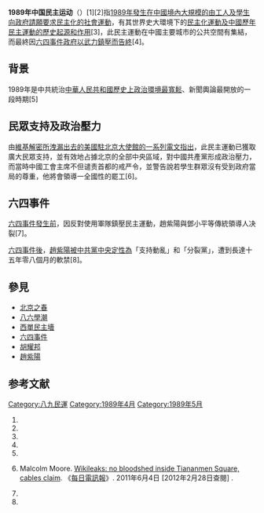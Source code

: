 **1989年中国民主运动**（）\[1\]\[2\]指[1989年發生在中國境內大規模的由工人及學生向政府請願要求民主化的社會運動](../Page/1989年.md "wikilink")，有其世界史大環境下的[民主化運動及](https://zh.wikipedia.org/wiki/民主化運動 "wikilink")[中國歷年民主運動的歷史起源和作用](../Page/中華人民共和國民主運動.md "wikilink")\[3\]，此民主運動在中國主要城市的公共空間有集結，而最終因[六四事件政府以武力鎮壓而告終](../Page/六四事件.md "wikilink")\[4\]。

## 背景

1989年是中共統治[中華人民共和國歷史上政治環境最寬鬆](https://zh.wikipedia.org/wiki/中華人民共和國 "wikilink")、新聞輿論最開放的一段時期\[5\]

## 民眾支持及政治壓力

由[維基解密所洩漏出去的美國駐北京大使館的一系列電文指出](../Page/維基解密.md "wikilink")，此民主運動已獲取廣大民眾支持，並有效地占據北京的全部中央區域，對中國共產黨形成政治壓力，而當時中國工會主席不但谴责首都的戒严令，並警告說若學生群眾沒有受到政府當局的尊重，他將會領導一全國性的罷工\[6\]。

## 六四事件

[六四事件發生前](../Page/六四事件.md "wikilink")，因反對使用軍隊鎮壓民主運動，趙紫陽與鄧小平等傳統領導人决裂\[7\]。

[六四事件後](../Page/六四事件.md "wikilink")，[趙紫陽被中共黨中央定性為](https://zh.wikipedia.org/wiki/趙紫陽 "wikilink")「支持動亂」和「分裂黨」，遭到長達十五年零八個月的軟禁\[8\]。

## 參見

  - [北京之春](https://zh.wikipedia.org/wiki/北京之春 "wikilink")
  - [八六學潮](https://zh.wikipedia.org/wiki/八六學潮 "wikilink")
  - [西單民主墻](https://zh.wikipedia.org/wiki/西單民主墻 "wikilink")
  - [六四事件](../Page/六四事件.md "wikilink")
  - [胡耀邦](../Page/胡耀邦.md "wikilink")
  - [趙紫陽](https://zh.wikipedia.org/wiki/趙紫陽 "wikilink")

## 参考文献

[Category:八九民運](https://zh.wikipedia.org/wiki/Category:八九民運 "wikilink")
[Category:1989年4月](https://zh.wikipedia.org/wiki/Category:1989年4月 "wikilink")
[Category:1989年5月](https://zh.wikipedia.org/wiki/Category:1989年5月 "wikilink")

1.

2.

3.
4.

5.

6.  Malcolm Moore. [Wikileaks: no bloodshed inside Tiananmen Square,
    cables
    claim](http://www.telegraph.co.uk/news/worldnews/wikileaks/8555142/Wikileaks-no-bloodshed-inside-Tiananmen-Square-cables-claim.html).
    《[每日電訊報](https://zh.wikipedia.org/wiki/每日電訊報 "wikilink")》. 2011年6月4日
    \[2012年2月28日查閱\] .

7.
8.